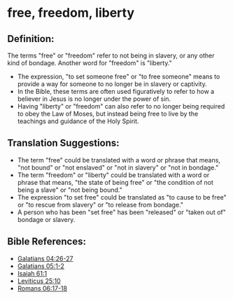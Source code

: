 # free, freedom, liberty #

## Definition: ##

The terms "free" or "freedom" refer to not being in slavery, or any other kind of bondage. Another word for "freedom" is "liberty."

* The expression, "to set someone free" or "to free someone" means to provide a way for someone to no longer be in slavery or captivity.
* In the Bible, these terms are often used figuratively to refer to how a believer in Jesus is no longer under the power of sin.
* Having "liberty" or "freedom" can also refer to no longer being required to obey the Law of Moses, but instead being free to live by the teachings and guidance of the Holy Spirit.

## Translation Suggestions: ##

* The term "free" could be translated with a word or phrase that means, "not bound" or "not enslaved" or "not in slavery" or "not in bondage."
* The term "freedom" or "liberty" could be translated with a word or phrase that means, "the state of being free" or "the condition of not being a slave" or "not being bound."
* The expression "to set free" could be translated as "to cause to be free" or "to rescue from slavery" or "to release from bondage."
* A person who has been "set free" has been "released" or "taken out of" bondage or slavery.



## Bible References: ##

* [Galatians 04:26-27](en/tn/gal/help/04/26)
* [Galatians 05:1-2](en/tn/gal/help/05/01)
* [Isaiah 61:1](en/tn/isa/help/61/01)
* [Leviticus 25:10](en/tn/lev/help/25/10)
* [Romans 06:17-18](en/tn/rom/help/06/17)